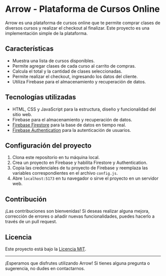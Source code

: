 # Arrow - Plataforma de Cursos Online

Arrow es una plataforma de cursos online que te permite comprar clases de diversos cursos y realizar el checkout al finalizar. Este proyecto es una implementación simple de la plataforma.

## Características

- Muestra una lista de cursos disponibles.
- Permite agregar clases de cada curso al carrito de compras.
- Calcula el total y la cantidad de clases seleccionadas.
- Permite realizar el checkout, ingresando los datos del cliente.
- Utiliza Firebase para el almacenamiento y recuperación de datos.

## Tecnologías utilizadas

- HTML, CSS y JavaScript para la estructura, diseño y funcionalidad del sitio web.
- Firebase para el almacenamiento y recuperación de datos.
- [Firebase Firestore](https://firebase.google.com/docs/firestore) para la base de datos en tiempo real.
- [Firebase Authentication](https://firebase.google.com/docs/auth) para la autenticación de usuarios.

## Configuración del proyecto

1. Clona este repositorio en tu máquina local.
2. Crea un proyecto en Firebase y habilita Firestore y Authentication.
3. Copia las credenciales de tu proyecto de Firebase y reemplaza las variables correspondientes en el archivo `config.js`.
4. Abre `localhost:5173` en tu navegador o sirve el proyecto en un servidor web.

## Contribución

¡Las contribuciones son bienvenidas! Si deseas realizar alguna mejora, corrección de errores o añadir nuevas funcionalidades, puedes hacerlo a través de un pull request.

## Licencia

Este proyecto está bajo la [Licencia MIT](https://opensource.org/licenses/MIT).

---

¡Esperamos que disfrutes utilizando Arrow! Si tienes alguna pregunta o sugerencia, no dudes en contactarnos.
